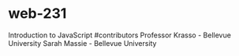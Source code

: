 # web-231
Introduction to JavaScript
#contributors
Professor Krasso - Bellevue University
Sarah Massie - Bellevue University
